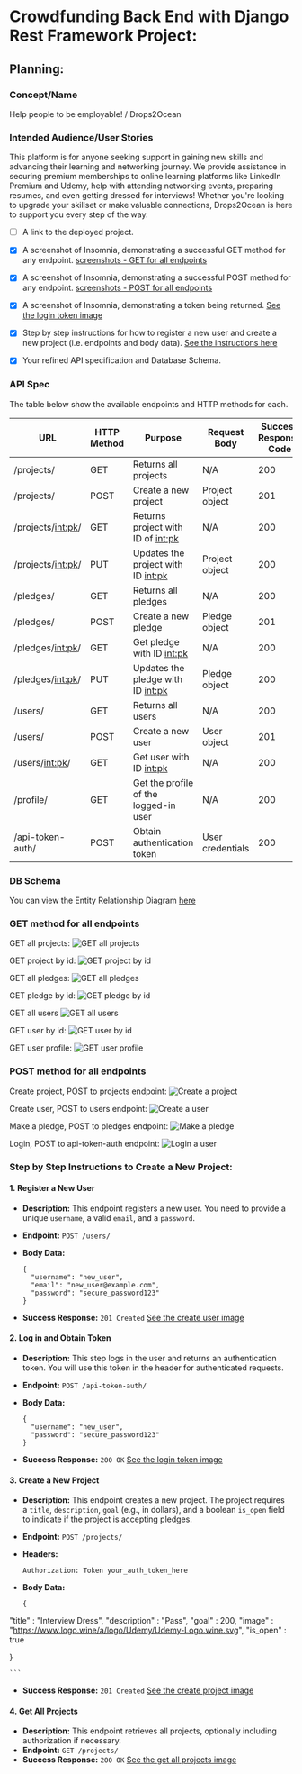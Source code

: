 # Crowdfunding Back End with Django Rest Framework Project:

## Planning:

### Concept/Name
  Help people to be employable!  / Drops2Ocean  

### Intended Audience/User Stories
  This platform is for anyone seeking support in gaining new skills and advancing their learning and networking journey. We provide assistance in securing premium memberships to online learning platforms like LinkedIn Premium and Udemy, help with attending networking events, preparing resumes, and even getting dressed for interviews! Whether you're looking to upgrade your skillset or make valuable connections, Drops2Ocean is here to support you every step of the way.
 


- [ ] A link to the deployed project.

- [X] A screenshot of Insomnia, demonstrating a successful GET method for any endpoint.
      [screenshots - GET for all endpoints](#get-method-for-all-endpoints)

- [X] A screenshot of Insomnia, demonstrating a successful POST method for any endpoint.
      [screenshots - POST for all endpoints](#post-method-for-all-endpoints)

- [X] A screenshot of Insomnia, demonstrating a token being returned. [See the login token image](#login-token-image)

      
- [X] Step by step instructions for how to register a new user and create a new project (i.e. endpoints and body data). [See the instructions here](#step-by-step-instructions)

- [X] Your refined API specification and Database Schema.


### API Spec
  The table below show the available endpoints and HTTP methods for each. 


| URL                        | HTTP Method | Purpose                               | Request Body  | Success Response Code | Authentication/Authorization               |
|----------------------------|-------------|---------------------------------------|---------------|-----------------------|--------------------------------------------|
| /projects/                | GET         | Returns all projects                  | N/A           | 200                   | N/A                                        |
| /projects/                | POST        | Create a new project                  | Project object| 201                   | Must be logged in                          |
| /projects/<int:pk>/       | GET         | Returns project with ID of <int:pk> | N/A           | 200                   | N/A                                        |
| /projects/<int:pk>/       | PUT         | Updates the project with ID <int:pk> | Project object| 200                   | Must be logged in, must be project owner   |
| /pledges/                 | GET         | Returns all pledges                   | N/A           | 200                   | N/A                                        |
| /pledges/                 | POST        | Create a new pledge                   | Pledge object | 201                   | Must be logged in, must not be the owner of the project |
| /pledges/<int:pk>/        | GET         | Get pledge with ID <int:pk>         | N/A           | 200                   | N/A                                        |
| /pledges/<int:pk>/        | PUT         | Updates the pledge with ID <int:pk> | Pledge object | 200                   | Must be logged in, must be the pledge owner |
| /users/                   | GET         | Returns all users                     | N/A           | 200                   | N/A                                        |
| /users/                   | POST        | Create a new user                     | User object   | 201                   | N/A                                        |
| /users/<int:pk>/          | GET         | Get user with ID <int:pk>           | N/A           | 200                   | Must be logged in, must be the user with ID |
| /profile/                 | GET         | Get the profile of the logged-in user | N/A           | 200                   | Must be logged in, must be the user with ID |
| /api-token-auth/          | POST        | Obtain authentication token           | User credentials | 200                 | N/A                                        |


### DB Schema
You can view the Entity Relationship Diagram [here]( https://viewer.diagrams.net/?tags=%7B%7D&lightbox=1&highlight=0000ff&edit=_blank&layers=1&nav=1&title=ERDcrowdfundingproject#R%3Cmxfile%3E%3Cdiagram%20name%3D%22Page-1%22%20id%3D%22etVU1-LtRZmNaajhlSJn%22%3E7Z1dc9o4FIZ%2FDZftIBsMviwk6X4k007SbbNXGRULUEe2XFkE6K9fyZ%2BAEmJlA3YtzWRaW8iyOeeVHuvYOvTcabj5yGC8vKEBIj2nH2x67kXPcfzhQPwrC7ZZgTcYZQULhoOsCFQFd%2FgXygv7eekKByjZq8gpJRzH%2B4UzGkVoxvfKIGN0vV9tTsn%2BWWO4QErB3QwStfQbDvgyKx07o6r8D4QXy%2BLMwPOzT0JYVM6%2FSbKEAV3vFLmXPXfKKOXZVriZIiJtV9glO%2B7qmU%2FLC2Mo4nUOuPnpr%2F%2BCP78Og9vvdxx8m1x%2BCd4NvayZR0hW%2BTf%2BJ0Esv2K%2BLcwgLj6Wmxx%2Bl0WThEPGc2%2B5fVEg7M8hjsSh7gVI9wmBcYLT6lnJEpPgGm7pihcNFXuTOd6g4DZzlqwr%2FHYtGpO7svG5aPwuvxj5MSR4EYntmfjq8owThhJxLdcw4XmNJQ9JvqnaKTfdI2IcbXaKcrt9RDREnG1Flc2%2BGLeFk%2FP9daUIMM7LljtqcL28EOYqXJRNV44SG7mvdPw2Uvx23Ge3UnqTJWX4l%2FQUyS2768d0f41DAiOhaRgcFE1o2odTf2BCppRQ6eyIRkjxt6wUMBp%2FgWyBeF4QUxzx1BDDifgTppn23w97Q3GtU7EPqn3xJ6szPqVRwpnQlWwDCfeukXTxhNM4b5SgedE%2Byw0vt79Tzmn4rAKO94WXdZELwa2rg5PJYKzI4PPfzwpBWIBjSG7FOAmjBcnclg6bsHLbE7590tqlhQ9Nf9hZqbDnnKQj3xIHARIdd7JeYo7uYjiTldYCHC912eOd4GWH7XjI1XRQ3lhlNe3WIBGjVAS56EKrKEgUr5fX%2BT%2BE4CtC%2BPOiYSEUo3RWd5IId%2BNocZ0d6R0oZdgWpWye79rDN1VOrebOIJ2CURYlL6Ckf0qUeE2jxAP1ZXCe8QMFuGjvtBwpe4DliOc8OR%2BIYIjaTpNW6MM4eozUO1BLj7PTw2%2BaHiP1%2FtMUepQ9wNJjrN5KxjBJ1pQF5tJDQx%2FG0cNzLT2apwdwmsaHNzAWH2UXsPjwhooKUAgxMZcdGuIwjx3qoyvLjvOzY9g4OzQehXWNHfXd1Xl2qHEInDwkqxix1bEH2t1HSH2NmIcQjaiFRcjJEDJuGiEjjUdgXUOIX9tdXUfISH0CNscs4Q%2BGP%2F2orxDjADJSH5dZgJwdIE7t9%2FFOBhCNOGbHAFJ2AQuQkRrFJNB4fmgIxDx%2BqBFPy4%2Fz82PQOD80Ypld48ewtrs6zw81khmIEz78ED0OBQYTpL5EjCPIWOO1TUuQkxFk1DRBxhoz0Y4RpOwCliBjdR6azkAIXeDIXIBoKMQ8gGi8emMBciqAuP3GAaIxFe0aQAa13dV5gKgTUfkYncP53GB81NeHefiwC9HbgI%2FGV6KPNdYBdQ0fdhl6aQr1hRqBDzjj%2BNHgJyAaAjGOH8XKtd0MFoz%2BkKl8jmLkABndz0EzAPldSBFyqj3in2rI923osR76NYaKsjv8PjlofDXyaFAOGt8GH0tTqMFHm4PmVUox7y7ABiHffBapj5LGc9D45sYgfRuDLE2hxiA55sTgCaSGOMxDhw1AtgAdjSeg8c2NP%2Fo2%2FliaQo0%2FBiiZMRxzTKOe45F86I72lOH9XMkszJk%2F3iWZQz5I2zOU%2BqGoILYW%2Bf89x%2FWzLZKVXGXNFhWMZZUNdj5rG1DE4iysmoRV8%2FluQN%2FcbJtVJ7C8An01eLqg0OCMNzrqMJAfNl9aG%2FjReM4b0Dc3YVrVCSw%2FQF%2BNmOJQ%2FqSNwQCxOdOOGMcmTWsDQBrPeAP65mZNqzqBBQjoP5k3jcbI4OVCOgIxECE2aVoLENJ8zpvyV%2FCMRIhNm1bpQI1lpmkLZgyJ%2FwKTOWJTpx2RjRr6tBw5P0caz30DgLnJ06pOYDkCgBrTnNEwJshsiGhIxECI2ARqbYBI4%2BlvAFADm1dNr0I5I0ZsErXKFmpkk64jk38CQEceBiLkid9QJyg48gzNLkBNfVV30C%2BnGCcY9W0ssh7%2BtUaL%2Bj9Y2JY1qOUbfWYuQq36geU%2FcNRwpF2G%2BjqtmHczUPDDAuXt5pOvAErjK1GBY3BQsuwElibAUYOSMBSnez49TUuI0g59GEgQG5FsA0EaX5AKHHN%2F06HqBJYgwFHjkTMahshshNiI5BHjaKxltwg5GUJasEzU0Yhvdo4h9R3WeYYU59ydhQj3bcVMJDGZIvUlYh5FXJuesxUUaX6xqKsR1OwaRdz6zzm7TxE1ppmsYtmJjH47QkMiBlLEpldrBUWaXzHqqrNSg96wc22StcoW6qy05MiDONRglNjkZ88bZ6BOYi1Kzo%2BSFqwcHahTU4NQUvYDixIwUKemcfbzL2aDREMjXQbJ8sfFp%2B1sGs%2Fvvoa3Hrz%2FFPCrdzXiWvL17eJ1OmFpzLe3iECZA%2Fay%2BiR76S7jCHD2%2FYSi4ANjqWsvb4V4vtAbGG2lQOTXQgVnRNtse7%2B786%2FceT8sdi82ux9eFDBCG8zvi1OJ7Z2jxF51kNwpjsm%2BZPpieiWHJ9%2FpTuiKzdAReQ3z2xReoO6FG5qjA1OZsW9XFmUhS%2B3%2BuH%2FNR7T3WQK3UrVTaC6H18A50Fv2XfOjKq0pDbkHDbmHDWW2UBp6K9HWCMG1XbT1BfiyrrIVKc3pCvj7cgDeK3U18PYbKl88OZOuarymeHZdgd9qMPRrizaDcnOi9fr7WmufZsUuozJTelVd3AItb2iAZI3%2FAA%3D%3D%3C%2Fdiagram%3E%3C%2Fmxfile%3E )


### GET method for all endpoints

<a name="get-all-projects-image"></a>
GET all projects:
![GET all projects](screenshots/1-1-get-all-projects.png)

GET project by id:
![GET project by id](screenshots/1-2-get-project-by-id.png)

GET all pledges:
![GET all pledges](screenshots/1-3-get-all-pledges.png)

GET pledge by id:
![GET pledge by id](screenshots/1-4-get-pledge-by-id.png)

GET all users
![GET all users](screenshots/1-5-get-all-users.png)

GET user by id:
![GET user by id](screenshots/1-6-get-user-by-id.png)

GET user profile:
![GET user profile](screenshots/1-7-get-user-profile.png)

### POST method for all endpoints

<a name="create-project-image"></a>
Create project, POST to projects endpoint:
![Create a project](screenshots/2-1-create-project.png)

<a name="create-user-image"></a>
Create user, POST to users endpoint:
![Create a user](screenshots/2-2-create-user.png)

Make a pledge, POST to pledges endpoint:
![Make a pledge](screenshots/2-3-make-a-pledge.png)

Login, POST to api-token-auth endpoint:
<a name="login-token-image"></a>
![Login a user](screenshots/2-4-login-with-token.png)


<a name="step-by-step-instructions"></a>

### Step by Step Instructions to Create a New Project: 

#### 1. **Register a New User**

- **Description:** This endpoint registers a new user. You need to provide a unique `username`, a valid `email`, and a `password`.
- **Endpoint:** `POST /users/`
- **Body Data:**
    
    ```
    {
      "username": "new_user",
      "email": "new_user@example.com",
      "password": "secure_password123"
    }
    
    ```
    
- **Success Response:** `201 Created`
[See the create user image](#create-user-image)

#### 2. **Log in and Obtain Token**

- **Description:** This step logs in the user and returns an authentication token. You will use this token in the header for authenticated requests.
- **Endpoint:** `POST /api-token-auth/`
- **Body Data:**
    
    ```
    {
      "username": "new_user",
      "password": "secure_password123"
    }
    
    ```
    
- **Success Response:** `200 OK`
[See the login token image](#login-token-image)



#### 3. **Create a New Project**

- **Description:** This endpoint creates a new project. The project requires a `title`, `description`, `goal` (e.g., in dollars), and a boolean `is_open` field to indicate if the project is accepting pledges.
- **Endpoint:** `POST /projects/`
- **Headers:**
    
    ```
    Authorization: Token your_auth_token_here
    
    ```
    
- **Body Data:**
    
    ```
   {
	
 "title" : "Interview Dress",
 "description" : "Pass",
 "goal" : 200,
 "image" : "https://www.logo.wine/a/logo/Udemy/Udemy-Logo.wine.svg",
	"is_open" : true
	
}
    
    ```
    
- **Success Response:** `201 Created` 
[See the create project image](#create-project-image)


#### 4. **Get All Projects**

- **Description:** This endpoint retrieves all projects, optionally including authorization if necessary.
- **Endpoint:** `GET /projects/`    
- **Success Response:** `200 OK`
[See the get all projects image](#get-all-projects-image)

